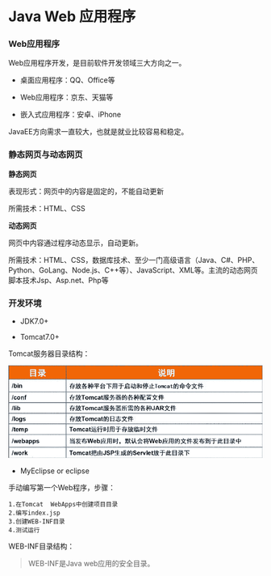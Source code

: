 # Java Web 应用程序

### Web应用程序

Web应用程序开发，是目前软件开发领域三大方向之一。

* 桌面应用程序：QQ、Office等

* Web应用程序：京东、天猫等

* 嵌入式应用程序：安卓、iPhone

JavaEE方向需求一直较大，也就是就业比较容易和稳定。

### 静态网页与动态网页

**静态网页**

表现形式：网页中的内容是固定的，不能自动更新

所需技术：HTML、CSS

**动态网页**

网页中内容通过程序动态显示，自动更新。

所需技术：HTML、CSS，数据库技术、至少一门高级语言（Java、C#、PHP、Python、GoLang、Node.js、C++等）、JavaScript、XML等。主流的动态网页脚本技术Jsp、Asp.net、Php等

### 开发环境

* JDK7.0+

* Tomcat7.0+

Tomcat服务器目录结构：

![tomcat-dirs](img/tomcat-dirs.png)

* MyEclipse or eclipse

手动编写第一个Web程序，步骤：

```
1.在Tomcat  WebApps中创建项目目录
2.编写index.jsp
3.创建WEB-INF目录
4.测试运行
```

WEB-INF目录结构：

> WEB-INF是Java web应用的安全目录。

    
